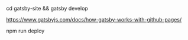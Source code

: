 
cd gatsby-site && gatsby develop

https://www.gatsbyjs.com/docs/how-gatsby-works-with-github-pages/

npm run deploy
